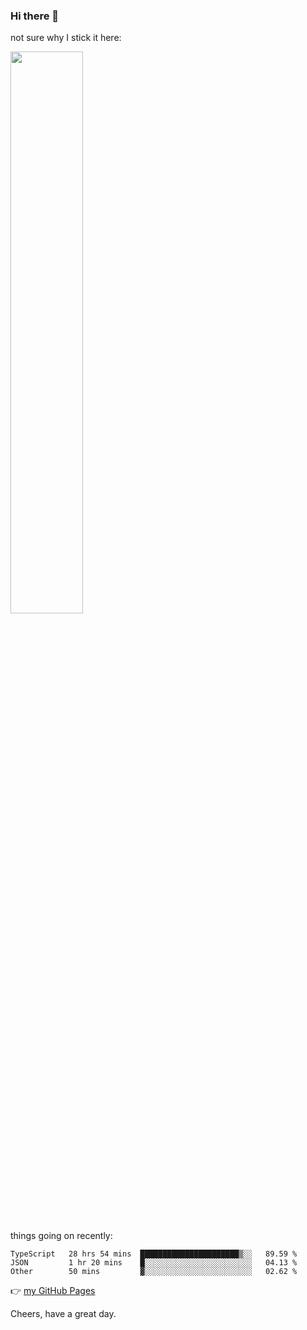 ### Hi there 👋

not sure why I stick it here:

[<img width="48%" src="https://github-readme-stats.vercel.app/api?username=ykzhukian&show_icons=true&theme=dracula">](https://github.com/anuraghazra/github-readme-stats)


things going on recently:

<!--START_SECTION:waka-->

```text
TypeScript   28 hrs 54 mins  ██████████████████████▒░░   89.59 %
JSON         1 hr 20 mins    █░░░░░░░░░░░░░░░░░░░░░░░░   04.13 %
Other        50 mins         ▓░░░░░░░░░░░░░░░░░░░░░░░░   02.62 %
```

<!--END_SECTION:waka-->

👉 [my GitHub Pages](https://ykzhukian.github.io)

Cheers, have a great day.

